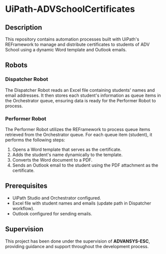 # UiPath-ADVSchoolCertificates

## Description
This repository contains automation processes built with UiPath's REFramework to manage and distribute certificates to students of ADV School using a dynamic Word template and Outlook emails.

## Robots

### Dispatcher Robot
The Dispatcher Robot reads an Excel file containing students' names and email addresses. It then stores each student's information as queue items in the Orchestrator queue, ensuring data is ready for the Performer Robot to process.

### Performer Robot
The Performer Robot utilizes the REFramework to process queue items retrieved from the Orchestrator queue. For each queue item (student), it performs the following steps:

1. Opens a Word template that serves as the certificate.
2. Adds the student's name dynamically to the template.
3. Converts the Word document to a PDF.
4. Sends an Outlook email to the student using the PDF attachment as the certificate.

## Prerequisites

- UiPath Studio and Orchestrator configured.
- Excel file with student names and emails (update path in Dispatcher workflow).
- Outlook configured for sending emails.

## Supervision
This project has been done under the supervision of **ADVANSYS-ESC**, providing guidance and support throughout the development process.
